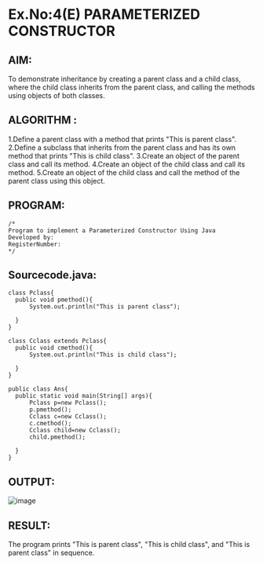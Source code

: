 # Ex.No:4(E)  PARAMETERIZED CONSTRUCTOR
## AIM:
To demonstrate inheritance by creating a parent class and a child class, where the child class inherits from the parent class, and calling the methods using objects of both classes.

## ALGORITHM :
1.Define a parent class with a method that prints "This is parent class".
2.Define a subclass that inherits from the parent class and has its own method that prints "This is child class".
3.Create an object of the parent class and call its method.
4.Create an object of the child class and call its method.
5.Create an object of the child class and call the method of the parent class using this object.





## PROGRAM:
 ```
/*
Program to implement a Parameterized Constructor Using Java
Developed by: 
RegisterNumber:  
*/
```

## Sourcecode.java:
```
class Pclass{
  public void pmethod(){
      System.out.println("This is parent class");
   
  }
}

class Cclass extends Pclass{
  public void cmethod(){
      System.out.println("This is child class");
    
  }
}

public class Ans{
  public static void main(String[] args){
      Pclass p=new Pclass();
      p.pmethod();
      Cclass c=new Cclass();
      c.cmethod();
      Cclass child=new Cclass();
      child.pmethod();
  
  }
}	
```








## OUTPUT:


![image](https://github.com/user-attachments/assets/34d82cb6-f0c3-4a1b-a657-514ad370f0ea)



## RESULT:
The program prints "This is parent class", "This is child class", and "This is parent class" in sequence.


